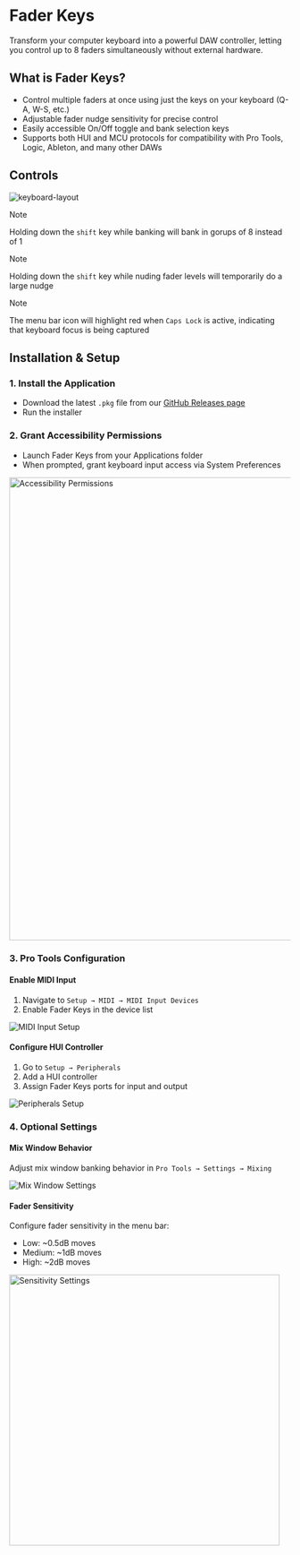 # Fader Keys

Transform your computer keyboard into a powerful DAW controller, letting you control up to 8 faders simultaneously without external hardware.

## What is Fader Keys?

- Control multiple faders at once using just the keys on your keyboard (Q-A, W-S, etc.)
- Adjustable fader nudge sensitivity for precise control
- Easily accessible On/Off toggle and bank selection keys
- Supports both HUI and MCU protocols for compatibility with Pro Tools, Logic, Ableton, and many other DAWs



## Controls

![keyboard-layout](https://github.com/user-attachments/assets/02287bdf-8e30-40b4-9442-8fb681ef0b3d)

> [!NOTE]
> Holding down the `shift` key while banking will bank in gorups of 8 instead of 1

> [!NOTE]
> Holding down the `shift` key while nuding fader levels will temporarily do a large nudge

> [!NOTE]
> The menu bar icon will highlight red when `Caps Lock` is active, indicating that keyboard focus is being captured

## Installation & Setup

### 1. Install the Application
- Download the latest `.pkg` file from our [GitHub Releases page](https://github.com/westonclark/fader-keys/releases)
- Run the installer

### 2. Grant Accessibility Permissions
- Launch Fader Keys from your Applications folder
- When prompted, grant keyboard input access via System Preferences

<img width="827" alt="Accessibility Permissions" src="https://github.com/user-attachments/assets/15fc156d-0092-4b31-8757-6151aae2061c" />

### 3. Pro Tools Configuration

#### Enable MIDI Input
1. Navigate to `Setup → MIDI → MIDI Input Devices`
2. Enable Fader Keys in the device list

<img src="https://github.com/user-attachments/assets/8de6b837-3589-4f5b-97af-dbb4095a79be" alt="MIDI Input Setup">

#### Configure HUI Controller
1. Go to `Setup → Peripherals`
2. Add a HUI controller
3. Assign Fader Keys ports for input and output

<img src="https://github.com/user-attachments/assets/8f3c6e2e-6c1f-4249-8544-246c7885916b" alt="Peripherals Setup">

### 4. Optional Settings

#### Mix Window Behavior
Adjust mix window banking behavior in `Pro Tools → Settings → Mixing`

<img src="https://github.com/user-attachments/assets/63637c14-4e0f-42d4-86b0-e4f643e84683" alt="Mix Window Settings">

#### Fader Sensitivity
Configure fader sensitivity in the menu bar:
- Low: ~0.5dB moves
- Medium: ~1dB moves
- High: ~2dB moves

<img width="484" alt="Sensitivity Settings" src="https://github.com/user-attachments/assets/e9879612-2c1b-44d5-8a44-102d6e06c681" />
